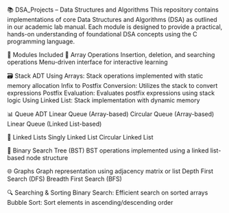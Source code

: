 📚 DSA_Projects – Data Structures and Algorithms
This repository contains implementations of core Data Structures and Algorithms (DSA) as outlined in our academic lab manual. Each module is designed to provide a practical, hands-on understanding of foundational DSA concepts using the C programming language.

🧩 Modules Included
🧮 Array Operations
Insertion, deletion, and searching operations
Menu-driven interface for interactive learning

🗃️ Stack ADT
Using Arrays: Stack operations implemented with static memory allocation
Infix to Postfix Conversion: Utilizes the stack to convert expressions
Postfix Evaluation: Evaluates postfix expressions using stack logic
Using Linked List: Stack implementation with dynamic memory

📊 Queue ADT
Linear Queue (Array-based)
Circular Queue (Array-based)
Linear Queue (Linked List-based)

🔗 Linked Lists
Singly Linked List
Circular Linked List

🌲 Binary Search Tree (BST)
BST operations implemented using a linked list-based node structure

🌐 Graphs
Graph representation using adjacency matrix or list
Depth First Search (DFS)
Breadth First Search (BFS)

🔍 Searching & Sorting
Binary Search: Efficient search on sorted arrays
Bubble Sort: Sort elements in ascending/descending order
